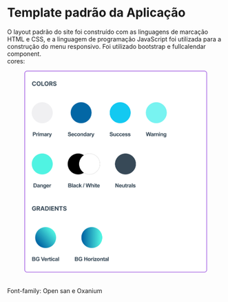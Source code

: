 # Template padrão da Aplicação

O layout padrão do site foi construído com as linguagens de marcação HTML e CSS, e a linguagem de programação JavaScript foi utilizada para a construção do menu responsivo.
Foi utilizado  bootstrap e fullcalendar component. <br>
cores:  
<figure>
<img src="https://github.com/ICEI-PUC-Minas-PMV-ADS/pmv-ads-2024-1-e1-proj-web-t13-agendaclin/blob/main/documentos/cores.png?raw=true" alt="cores">
</figure>  <br>
Font-family: Open san e Oxanium <br>




